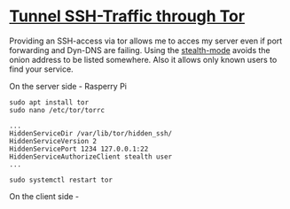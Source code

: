 # [Tunnel SSH-Traffic through Tor](https://medium.com/@tzhenghao/how-to-ssh-over-tor-onion-service-c6d06194147)

Providing an SSH-access via tor allows me to acces my server even if port forwarding and Dyn-DNS are failing.
Using the [stealth-mode](https://www.antitree.com/2017/08/tor-onion-service-stealth-and-basic-authentication-modes/) avoids the onion address to be listed somewhere. Also it allows only known users to find your service.

On the server side - Rasperry Pi

```
sudo apt install tor
sudo nano /etc/tor/torrc

...
HiddenServiceDir /var/lib/tor/hidden_ssh/
HiddenServiceVersion 2
HiddenServicePort 1234 127.0.0.1:22
HiddenServiceAuthorizeClient stealth user
...

sudo systemctl restart tor
```

On the client side - 